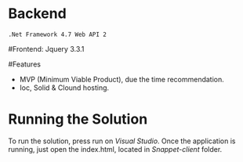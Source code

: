 # Backend
    .Net Framework 4.7 Web API 2

#Frontend:
    Jquery 3.3.1
	
#Features
-  MVP (Minimum Viable Product), due the time recommendation.
- Ioc, Solid & Clound hosting.

# Running the Solution
To run the solution, press run on _Visual Studio_. Once the application is running, just open the index.html, located in _Snappet-client_ folder.